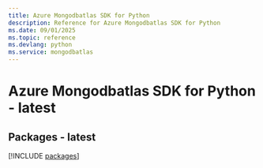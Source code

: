 ```yaml
---
title: Azure Mongodbatlas SDK for Python
description: Reference for Azure Mongodbatlas SDK for Python
ms.date: 09/01/2025
ms.topic: reference
ms.devlang: python
ms.service: mongodbatlas
---
```

# Azure Mongodbatlas SDK for Python - latest
## Packages - latest
[!INCLUDE [packages](mongodbatlas-index.md)]